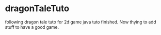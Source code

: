 # dragonTaleTuto
following dragon tale tuto for 2d game java
tuto finished. Now thying to add stuff to have a good game.
